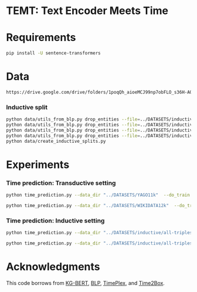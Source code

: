 # TEMT: Text Encoder Meets Time

# Requirements

```sh
pip install -U sentence-transformers
```

# Data

```sh
https://drive.google.com/drive/folders/1poqQh_aioeMCJ99np7obFLO_s36H-AO5?usp=share_link
```

### Inductive split

```sh
python data/utils_from_blp.py drop_entities --file=../DATASETS/inductive/only-training/WIKIDATA12k/old-train.txt
python data/utils_from_blp.py drop_entities --file=../DATASETS/inductive/only-training/YAGO11k/old-train.txt
python data/utils_from_blp.py drop_entities --file=../DATASETS/inductive/all-triples/WIKIDATA12k/all-triples.txt
python data/utils_from_blp.py drop_entities --file=../DATASETS/inductive/all-triples/YAGO11k/all-triples.txt
python data/create_inductive_splits.py
```

# Experiments

### Time prediction: Transductive setting

```sh
python time_prediction.py --data_dir "../DATASETS/YAGO11k"  --do_train --epochs 50 --batch 1024 --n_temporal_neg 128  --do_test --lr 0.001  --min_time -453 --max_time 2844 --margin 2 --save_model --save_to "yago11k_tp_model.pth" --use_descriptions
```

```sh
python time_prediction.py --data_dir "../DATASETS/WIKIDATA12k"  --do_train --epochs 50 --batch 1024 --n_temporal_neg 128 --do_test --lr 0.001  --margin 2 --save_model --save_to "wikidata12k_tp_model.pth" --use_descriptions
```

### Time prediction: Inductive setting

```sh
python time_prediction.py --data_dir "../DATASETS/inductive/all-triples/YAGO11k"  --do_train --epochs 50 --batch 1024 --n_temporal_neg 128  --do_test --lr 0.001 --min_time -453 --max_time 2844 --margin 2 --save_model --save_to  "ind_yago11k_tp_model.pth" --use_descriptions
```

```sh
python time_prediction.py --data_dir "../DATASETS/inductive/all-triples/WIKIDATA12k"  --do_train --epochs 50 --batch 1024 --n_temporal_neg 128 --do_test --lr 0.001  --margin 2 --save_model --save_to "ind_wikidata12k_tp_model.pth" --use_descriptions
```


# Acknowledgments
This code borrows from [KG-BERT](https://github.com/yao8839836/kg-bert), [BLP](https://github.com/dfdazac/blp), [TimePlex](https://github.com/dair-iitd/tkbi), and [Time2Box](https://github.com/ling-cai/Time2Box).
